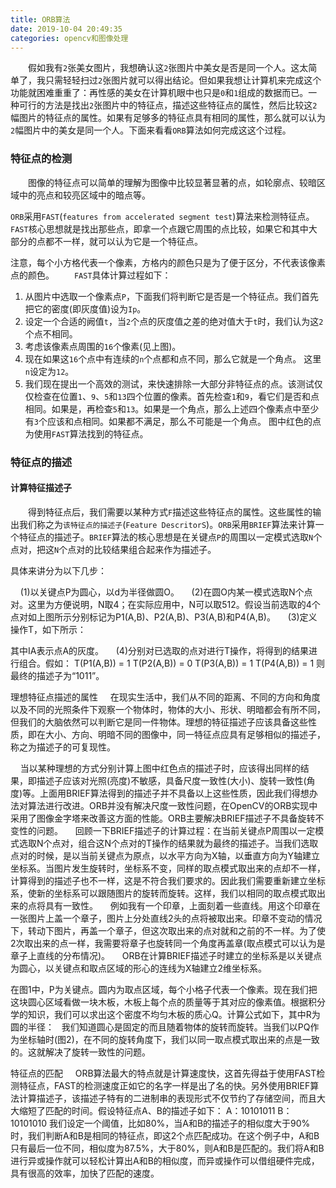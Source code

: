 ```yaml
---
title: ORB算法
date: 2019-10-04 20:49:35
categories: opencv和图像处理
---
```

&emsp;&emsp;假如我有`2`张美女图片，我想确认这`2`张图片中美女是否是同一个人。这太简单了，我只需轻轻扫过`2`张图片就可以得出结论。但如果我想让计算机来完成这个功能就困难重重了：再性感的美女在计算机眼中也只是`0`和`1`组成的数据而已。一种可行的方法是找出`2`张图片中的特征点，描述这些特征点的属性，然后比较这`2`幅图片的特征点的属性。如果有足够多的特征点具有相同的属性，那么就可以认为`2`幅图片中的美女是同一个人。下面来看看`ORB`算法如何完成这这个过程。

### 特征点的检测

&emsp;&emsp;图像的特征点可以简单的理解为图像中比较显著显著的点，如轮廓点、较暗区域中的亮点和较亮区域中的暗点等。

`ORB`采用`FAST`(`features from accelerated segment test`)算法来检测特征点。`FAST`核心思想就是找出那些点，即拿一个点跟它周围的点比较，如果它和其中大部分的点都不一样，就可以认为它是一个特征点。

注意，每个小方格代表一个像素，方格内的颜色只是为了便于区分，不代表该像素点的颜色。
&emsp;&emsp;`FAST`具体计算过程如下：

1. 从图片中选取一个像素点`P`，下面我们将判断它是否是一个特征点。我们首先把它的密度(即灰度值)设为`Ip`。
2. 设定一个合适的阙值`t`，当`2`个点的灰度值之差的绝对值大于`t`时，我们认为这`2`个点不相同。
3. 考虑该像素点周围的`16`个像素(见上图)。
4. 现在如果这`16`个点中有连续的`n`个点都和点不同，那么它就是一个角点。 这里`n`设定为`12`。
5. 我们现在提出一个高效的测试，来快速排除一大部分非特征点的点。该测试仅仅检查在位置`1`、`9`、`5`和`13`四个位置的像素。首先检查`1`和`9`，看它们是否和点相同。如果是，再检查`5`和`13`。如果是一个角点，那么上述四个像素点中至少有`3`个应该和点相同。如果都不满足，那么不可能是一个角点。 图中红色的点为使用`FAST`算法找到的特征点。

### 特征点的描述

#### 计算特征描述子

&emsp;&emsp;得到特征点后，我们需要以某种方式`F`描述这些特征点的属性。这些属性的输出我们称之为`该特征点的描述子`(`Feature DescritorS`)。`ORB`采用`BRIEF`算法来计算一个特征点的描述子。`BRIEF`算法的核心思想是在关键点`P`的周围以一定模式选取`N`个点对，把这`N`个点对的比较结果组合起来作为描述子。

具体来讲分为以下几步：

    (1)以关键点P为圆心，以d为半径做圆O。
    (2)在圆O内某一模式选取N个点对。这里为方便说明，N取4；在实际应用中，N可以取512。假设当前选取的4个点对如上图所示分别标记为P1(A,B)、P2(A,B)、P3(A,B)和P4(A,B)。
    (3)定义操作T，如下所示：

其中IA表示点A的灰度。
    (4)分别对已选取的点对进行T操作，将得到的结果进行组合。假如：
T(P1(A,B)) = 1
T(P2(A,B)) = 0
T(P3(A,B)) = 1
T(P4(A,B)) = 1
则最终的描述子为“1011”。

理想特征点描述的属性
    在现实生活中，我们从不同的距离、不同的方向和角度以及不同的光照条件下观察一个物体时，物体的大小、形状、明暗都会有所不同，但我们的大脑依然可以判断它是同一件物体。理想的特征描述子应该具备这些性质，即在大小、方向、明暗不同的图像中，同一特征点应具有足够相似的描述子，称之为描述子的可复现性。

    当以某种理想的方式分别计算上图中红色点的描述子时，应该得出同样的结果，即描述子应该对光照(亮度)不敏感，具备尺度一致性(大小)、旋转一致性(角度)等。上面用BRIEF算法得到的描述子并不具备以上这些性质，因此我们得想办法对算法进行改进。ORB并没有解决尺度一致性问题，在OpenCV的ORB实现中采用了图像金字塔来改善这方面的性能。ORB主要解决BRIEF描述子不具备旋转不变性的问题。
    回顾一下BRIEF描述子的计算过程：在当前关键点P周围以一定模式选取N个点对，组合这N个点对的T操作的结果就为最终的描述子。当我们选取点对的时候，是以当前关键点为原点，以水平方向为X轴，以垂直方向为Y轴建立坐标系。当图片发生旋转时，坐标系不变，同样的取点模式取出来的点却不一样，计算得到的描述子也不一样，这是不符合我们要求的。因此我们需要重新建立坐标系，使新的坐标系可以跟随图片的旋转而旋转。这样，我们以相同的取点模式取出来的点将具有一致性。
    例如我有一个印章，上面刻着一些直线。用这个印章在一张图片上盖一个章子，图片上分处直线2头的点将被取出来。印章不变动的情况下，转动下图片，再盖一个章子，但这次取出来的点对就和之前的不一样。为了使2次取出来的点一样，我需要将章子也旋转同一个角度再盖章(取点模式可以认为是章子上直线的分布情况)。
    ORB在计算BRIEF描述子时建立的坐标系是以关键点为圆心，以关键点和取点区域的形心的连线为X轴建立2维坐标系。

在图1中，P为关键点。圆内为取点区域，每个小格子代表一个像素。现在我们把这块圆心区域看做一块木板，木板上每个点的质量等于其对应的像素值。根据积分学的知识，我们可以求出这个密度不均匀木板的质心Q。计算公式如下，其中R为圆的半径：
 
我们知道圆心是固定的而且随着物体的旋转而旋转。当我们以PQ作为坐标轴时(图2)，在不同的旋转角度下，我们以同一取点模式取出来的点是一致的。这就解决了旋转一致性的问题。

特征点的匹配
    ORB算法最大的特点就是计算速度快，这首先得益于使用FAST检测特征点，FAST的检测速度正如它的名字一样是出了名的快。另外使用BRIEF算法计算描述子，该描述子特有的二进制串的表现形式不仅节约了存储空间，而且大大缩短了匹配的时间。假设特征点A、B的描述子如下：
A：10101011
B：10101010
我们设定一个阈值，比如80%，当A和B的描述子的相似度大于90%时，我们判断A和B是相同的特征点，即这2个点匹配成功。在这个例子中，A和B只有最后一位不同，相似度为87.5%，大于80%，则A和B是匹配的。我们将A和B进行异或操作就可以轻松计算出A和B的相似度，而异或操作可以借组硬件完成，具有很高的效率，加快了匹配的速度。
